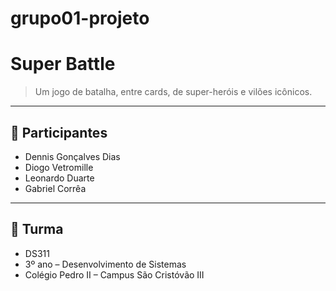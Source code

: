 # grupo01-projeto
# Super Battle
> Um jogo de batalha, entre cards, de super-heróis e vilões icônicos.

---

## 👥 Participantes

- Dennis Gonçalves Dias
- Diogo Vetromille
- Leonardo Duarte
- Gabriel Corrêa

---

## 🏫 Turma
- DS311
- 3º ano – Desenvolvimento de Sistemas  
- Colégio Pedro II – Campus São Cristóvão III
